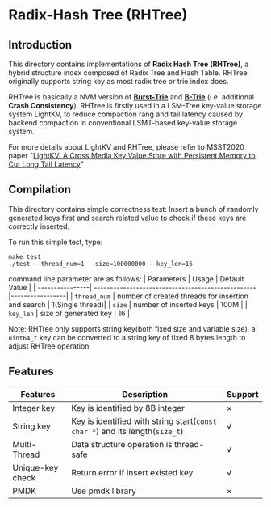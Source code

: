 # Radix-Hash Tree (RHTree)
## Introduction
This directory contains implementations of **Radix Hash Tree (RHTree)**, a hybrid structure index composed of Radix Tree and Hash Table. RHTree originally supports string key as most radix tree or trie index does. 

RHTree is basically a NVM version of **[Burst-Trie](https://people.eng.unimelb.edu.au/jzobel/fulltext/acmtois02.pdf)** and **[B-Trie](http://seminar.at.ispras.ru/wp-content/uploads/2010/03/778_2008_Article_94.pdf)** (i.e. additional **Crash Consistency**).    RHTree is firstly used in a LSM-Tree key-value storage system  LightKV, to reduce compaction rang and tail latency caused by backend compaction in conventional LSMT-based key-value storage system.

For more details about LightKV and RHTree, please refer to MSST2020 paper "[LightKV: A Cross Media Key Value Store with Persistent Memory to Cut Long Tail Latency](https://storageconference.us/2020/Papers/12.LightKV.pdf)"

## Compilation
This directory contains simple correctness test: Insert a bunch of randomly generated keys first and search related value to check if these keys are correctly inserted.

To run this simple test, type:
```
make test
./test --thread_num=1 --size=100000000 --key_len=16
```

command line parameter are as follows:
| Parameters      | Usage                                              | Default Value   |
| ----------------| -------------------------------------------------- |-----------------|
| ``thread_num``  | number of created threads for insertion and search | 1(Single thread)|
| ``size``        | number of inserted keys                            | 100M            |
| ``key_len``     | size of generated key                              | 16              |

Note: RHTree only supports string key(both fixed size and variable size), a ``uint64_t`` key can be converted to a string key of fixed 8 bytes length to adjust RHTree operation.

## Features
| Features        |    Description                                                                                     | Support |
|-----------------|----------------------------------------------------------------------------------------------------|---------| 
| Integer key     |    Key is identified by 8B integer                                                                 | ×       |
| String  key     |    Key is identified with string start(``const char *``) and its length(``size_t``)                | √       |
| Multi-Thread    |    Data structure operation is thread-safe                                                         | √       |
| Unique-key check|    Return error if insert existed key                                                              | √       |
| PMDK            |    Use pmdk library                                                                                | ×       |